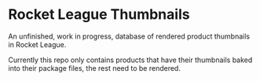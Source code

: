 # Rocket League Thumbnails

An unfinished, work in progress, database of rendered product thumbnails in Rocket League.

Currently this repo only contains products that have their thumbnails baked into their package files, the rest need to be rendered.